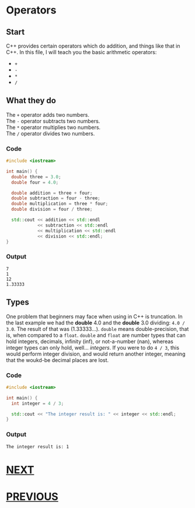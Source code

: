 # Operators

## Start

C++ provides certain operators which do addition, and things like that in C++. In this file, I will teach you the basic arithmetic operators:

- `+`
- `-`
- `*`
- `/`

## What they do

The `+` operator adds two numbers. \
The `-` operator subtracts two numbers. \
The `*` operator multiplies two numbers. \
The `/` operator divides two numbers.

### Code

```cpp
#include <iostream>

int main() {
  double three = 3.0;
  double four = 4.0;

  double addition = three + four;
  double subtraction = four - three;
  double multiplication = three * four;
  double division = four / three;

  std::cout << addition << std::endl
            << subtraction << std::endl
            << multiplication << std::endl
            << division << std::endl;
}
```

### Output

```shell
7
1
12
1.33333
```

## Types

One problem that beginners may face when using in C++ is truncation. In the last example we had the **double** 4.0 and the **double** 3.0 dividing: `4.0 / 3.0`. The result of that was (1.33333...). `double` means double-precision, that is, when compared to a `float`. `double` and `float` are number types that can hold integers, decimals, infinity (inf), or not-a-number (nan), whereas integer types can only hold, well... *integers*. If you were to do `4 / 3`, this would perform integer division, and would return another integer, meaning that the woukd-be decimal places are lost.

### Code

```cpp
#include <iostream>

int main() {
  int integer = 4 / 3;

  std::cout << "The integer result is: " << integer << std::endl;
}
```

### Output

```shell
The integer result is: 1
```

# [NEXT](4.%20Advanced-Operators.md)

# [PREVIOUS](2.%20Variables.md)

